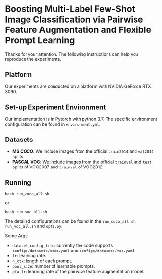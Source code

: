 # Boosting Multi-Label Few-Shot Image Classification via Pairwise Feature Augmentation and Flexible Prompt Learning
Thanks for your attention. The following instructions can help you reproduce the experiments.

## Platform

Our experiments are conducted on a platform with NVIDIA GeForce RTX 3090.


## Set-up Experiment Environment

Our implementation is in Pytorch with python 3.7. The specific environment configuration can be found in ```environment.yml```.

## Datasets

- **MS COCO**: We include images from the official `train2014` and `val2014` splits.
- **PASCAL VOC**: We include images from the official `trainval` and `test` splits of VOC2007 and `trainval` of VOC2012. 



## Running

```
bash run_coco_all.sh
```
or
```
bash run_voc_all.sh
```

The detailed configurations can be found in the ```run_coco_all.sh```, ```run_voc_all.sh``` and ```opts.py```.


Some Args:  
- `dataset_config_file`: currently the code supports `configs/datasets/coco.yaml` and `configs/datasets/voc.yaml`.
- `lr`: learning rate.
- `n_ctx`: length of each prompt.
- `pool_size`: number of learnable prompts.
- `pfa_lr`: learning rate of the pairwise feature augmentation model.

